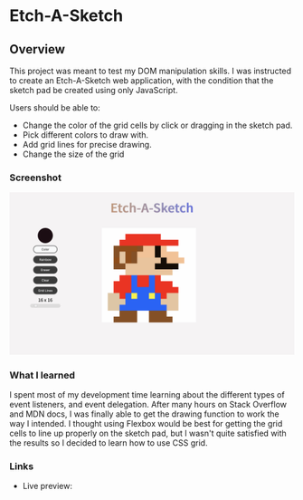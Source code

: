 # Etch-A-Sketch

## Overview

This project was meant to test my DOM manipulation skills. I was instructed to create an Etch-A-Sketch web application, with the condition that the sketch pad be created using only JavaScript.

Users should be able to:

- Change the color of the grid cells by click or dragging in the sketch pad.
- Pick different colors to draw with.
- Add grid lines for precise drawing.
- Change the size of the grid

### Screenshot

![Screenshot](./docs/Etch-A-Sketch.png)

### What I learned

I spent most of my development time learning about the different types of event listeners, and event delegation. After many hours on Stack Overflow and MDN docs, I was finally able to get the drawing function to work the way I intended. I thought using Flexbox would be best for getting the grid cells to line up properly on the sketch pad, but I wasn't quite satisfied with the results so I decided to learn how to use CSS grid. 

### Links

- Live preview: 

